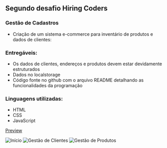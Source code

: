## Segundo desafio Hiring Coders

### Gestão de Cadastros
- Criação de um sistema e-commerce para inventário de produtos e dados de clientes:

### Entregáveis:

- Os dados de clientes, endereços e produtos devem estar devidamente estruturados
- Dados no localstorage
- Código fonte no github com o arquivo README detalhando as funcionalidades da programação

### Linguagens utilizadas:
- HTML
- CSS
- JavaScript

[Preview](https://gestao-de-cadastros-mauve.vercel.app/)

![Início](https://i.imgur.com/7J7xCfZ.png "Início")
![Gestão de Clientes](https://i.imgur.com/C9PnWSI.png "Gestão de Clientes")
![Gestão de Produtos](https://i.imgur.com/rznDv1v.png "Gestão de Produtos")
